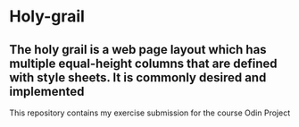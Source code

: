 # Holy-grail

## The holy grail is a web page layout which has multiple equal-height columns that are defined with style sheets. It is commonly desired and implemented

This repository contains my exercise submission for the course Odin Project
